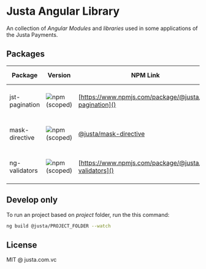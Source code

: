 # Justa Angular Library

An collection of _Angular Modules_ and _libraries_ used in some applications of the Justa Payments.

## Packages

| Package | Version | NPM Link | Bundle size |
|---------|---------|-----| ----------------- |
| jst-pagination | ![npm (scoped)](https://img.shields.io/npm/v/@justa/jst-pagination?color=%23076e95) | [https://www.npmjs.com/package/@justa/jst-pagination]() | ![npm bundle size (scoped)](https://img.shields.io/bundlephobia/minzip/@justa/jst-pagination?color=%23076e95) |
| mask-directive | ![npm (scoped)](https://img.shields.io/npm/v/@justa/mask-directive?color=%23076e95) | [@justa/mask-directive](https://www.npmjs.com/package/@justa/mask-directive)  | ![npm bundle size (scoped)](https://img.shields.io/bundlephobia/minzip/@justa/mask-directive?color=%23076e95) |
| ng-validators | ![npm (scoped)](https://img.shields.io/npm/v/@justa/ng-validators?color=%23076e95) | [https://www.npmjs.com/package/@justa/ng-validators]() | ![npm bundle size (scoped)](https://img.shields.io/bundlephobia/minzip/@justa/ng-validators?color=%23076e95) |

## Develop only

To run an project based on _project_ folder, run the this command:

```bash
ng build @justa/PROJECT_FOLDER --watch
```

## License

MIT @ justa.com.vc
